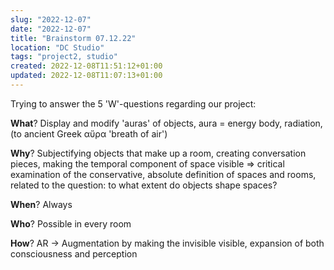 ```yaml
---
slug: "2022-12-07"
date: "2022-12-07"
title: "Brainstorm 07.12.22"
location: "DC Studio"
tags: "project2, studio"
created: 2022-12-08T11:51:12+01:00
updated: 2022-12-08T11:07:13+01:00
---
```

Trying to answer the 5 'W'-questions regarding our project:

**What**? Display and modify 'auras' of objects, aura = energy body, radiation, (to ancient Greek αὔρα 'breath of air')

**Why**? Subjectifying objects that make up a room, creating conversation pieces, making the temporal component of space visible => critical examination of the conservative, absolute definition of spaces and rooms, related to the question: to what extent do objects shape spaces?

**When**? Always

**Who**? Possible in every room

**How**? AR → Augmentation by making the invisible visible, expansion of both consciousness and perception

